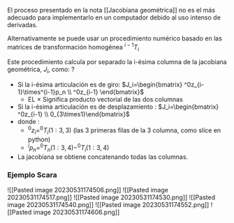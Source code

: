 El proceso presentado en la nota [[Jacobiana geométrica]] no es el más adecuado para implementarlo en un computador debido al uso intenso de derivadas.

Alternativamente se puede usar un procedimiento numérico basado en las matrices de transformación homogénea $^{i-1}T_i$ 

Este procedimiento calcula por separado la i-ésima columna de la jacobiana geométrica, $J_i$, como:
?
- Si la i-ésima articulación es de giro: $J_i=\begin{bmatrix} ^0z_{i-1}\times^{i-1}p_n \\ ^0z_{i-1} \end{bmatrix}$ 
	- EL $\times$ Significa producto vectorial de las dos columnas
- Si la i-ésima articulación es de desplazamiento : $J_i=\begin{bmatrix} ^0z_{i-1} \\ 0_{3\times1}\end{bmatrix}$ 
- donde :
	- $^0z_i=^0T_i(1:3,3)$ (las 3 primeras filas de la 3 columna, como slice en python)
	- $^ip_n=^0T_n(1:3,4) - ^0T_i(1:3,4)$ 
- La jacobiana se obtiene concatenando todas las columnas.


### Ejemplo Scara

![[Pasted image 20230531174506.png]]
![[Pasted image 20230531174517.png]]
![[Pasted image 20230531174530.png]]
![[Pasted image 20230531174540.png]]
![[Pasted image 20230531174552.png]]
![[Pasted image 20230531174606.png]]

